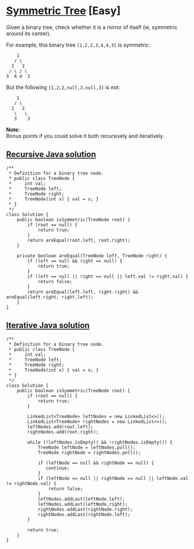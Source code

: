 # [Symmetric Tree](https://leetcode.com/problems/symmetric-tree/description/) [Easy]

Given a binary tree, check whether it is a mirror of itself (ie, symmetric around its center).

For example, this binary tree `[1,2,2,3,4,4,3]` is symmetric:
```
    1
   / \
  2   2
 / \ / \
3  4 4  3
```
But the following `[1,2,2,null,3,null,3]` is not:
```
    1
   / \
  2   2
   \   \
   3    3
```
**Note:**  
Bonus points if you could solve it both recursively and iteratively.

## [Recursive Java solution](https://leetcode.com/submissions/detail/147157457/)
```
/**
 * Definition for a binary tree node.
 * public class TreeNode {
 *     int val;
 *     TreeNode left;
 *     TreeNode right;
 *     TreeNode(int x) { val = x; }
 * }
 */
class Solution {
    public boolean isSymmetric(TreeNode root) {
        if (root == null) {
            return true;
        }
        return areEqual(root.left, root.right);
    }
    
    private boolean areEqual(TreeNode left, TreeNode right) {
        if (left == null && right == null) {
            return true;
        }
        if (left == null || right == null || left.val != right.val) {
            return false;
        }
        return areEqual(left.left, right.right) && areEqual(left.right, right.left);
    }
}
```

## [Iterative Java solution](https://leetcode.com/submissions/detail/147158950/)
```
/**
 * Definition for a binary tree node.
 * public class TreeNode {
 *     int val;
 *     TreeNode left;
 *     TreeNode right;
 *     TreeNode(int x) { val = x; }
 * }
 */
class Solution {
    public boolean isSymmetric(TreeNode root) {
        if (root == null) {
            return true;
        }
        
        LinkedList<TreeNode> leftNodes = new LinkedList<>();
        LinkedList<TreeNode> rightNodes = new LinkedList<>();
        leftNodes.add(root.left);
        rightNodes.add(root.right);
        
        while (!leftNodes.isEmpty() && !rightNodes.isEmpty()) {
            TreeNode leftNode = leftNodes.poll();
            TreeNode rightNode = rightNodes.poll();
            
            if (leftNode == null && rightNode == null) {
               continue; 
            }
            if (leftNode == null || rightNode == null || leftNode.val != rightNode.val) {
                return false;
            }
            leftNodes.addLast(leftNode.left);
            leftNodes.addLast(leftNode.right);
            rightNodes.addLast(rightNode.right);
            rightNodes.addLast(rightNode.left);
        }
        
        return true;
    }
}
```
